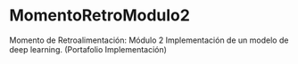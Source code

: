 # MomentoRetroModulo2
Momento de Retroalimentación: Módulo 2 Implementación de un modelo de deep learning. (Portafolio Implementación)
